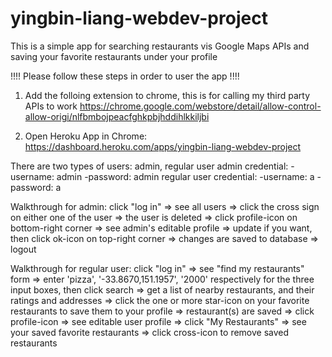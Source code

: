 # yingbin-liang-webdev-project

This is a simple app for searching restaurants vis Google Maps APIs and saving your favorite restaurants under your profile

!!!! Please follow these steps in order to user the app !!!!
1. Add the folloing extension to chrome, this is for calling my third party APIs to work
https://chrome.google.com/webstore/detail/allow-control-allow-origi/nlfbmbojpeacfghkpbjhddihlkkiljbi

2. Open Heroku App in Chrome: https://dashboard.heroku.com/apps/yingbin-liang-webdev-project

There are two types of users: admin, regular user
admin credential:
  -username: admin
  -password: admin
regular user credential:
  -username: a
  -password: a
  
Walkthrough for admin:
  click "log in" 
  => see all users 
  => click the cross sign on either one of the user
  => the user is deleted
  => click profile-icon on bottom-right corner
  => see admin's editable profile
  => update if you want, then click ok-icon on top-right corner
  => changes are saved to database
  => logout
  
Walkthrough for regular user:
  click "log in" 
  => see "find my restaurants" form
  => enter 'pizza', '-33.8670,151.1957', '2000' respectively for the three input boxes, then click search
  => get a list of nearby restaurants, and their ratings and addresses
  => click the one or more star-icon on your favorite restaurants to save them to your profile
  => restaurant(s) are saved
  => click profile-icon
  => see editable user profile
  => click "My Restaurants"
  => see your saved favorite restaurants
  => click cross-icon to remove saved restaurants
  
